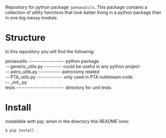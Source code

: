 Repository for python package `jannasutils`. This package contains a collection of utility functions that look better living in a python package than in one big messy module.


# Structure
In this repository you will find the following:

jannasutils ------------------ python package  
\-- generic_utils.py --------- could be useful in any python project  
\-- astro_utils.py ----------- astronomy related  
\-- PTA_utils.py ------------- only used in PTA nullstream code  
\-- \__init__.py  
tests ------------------------ directory for unit tests

# Install
installable with pip; when in the directory this README lives:
```sh
$ pip install .
```
